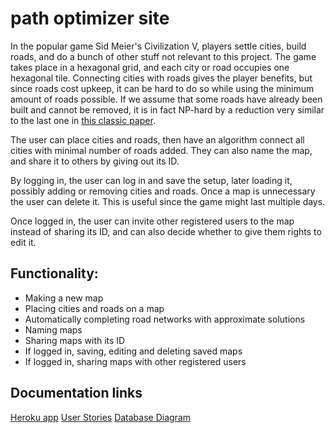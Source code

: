 # path optimizer site

In the popular game Sid Meier's Civilization V, players settle cities, build roads,
and do a bunch of other stuff not relevant to this project. The game takes place in a hexagonal
grid, and each city or road occupies one hexagonal tile. Connecting cities with roads gives the player
benefits, but since roads cost upkeep, it can be hard to do so while using the minimum amount of
roads possible. If we assume that some roads have already been built and cannot be removed,
it is in fact NP-hard by a reduction very similar to the last one in [this classic paper](https://www.jstor.org/stable/2100192).

The user can place cities and roads, then have an algorithm connect all cities with minimal number
of roads added. They can also name the map, and share it to others by giving out its ID.

By logging in, the user can log in and save the setup, later loading it, possibly adding or
removing cities and roads. Once a map is unnecessary the user can delete it. This is useful since
the game might last multiple days.

Once logged in, the user can invite other registered users to the map instead of sharing its ID,
and can also decide whether to give them rights to edit it.

## Functionality:
* Making a new map
* Placing cities and roads on a map
* Automatically completing road networks with approximate solutions
* Naming maps
* Sharing maps with its ID
* If logged in, saving, editing and deleting saved maps
* If logged in, sharing maps with other registered users

## Documentation links
[Heroku app](https://infinite-sands-84798.herokuapp.com/)
[User Stories](./doc/user_stories.md)
[Database Diagram](./doc/database_diagram.png)

